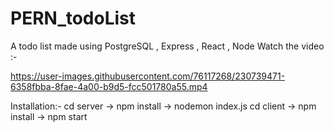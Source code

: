 # PERN_todoList
A todo list made using PostgreSQL , Express , React , Node
Watch the video :-

https://user-images.githubusercontent.com/76117268/230739471-6358fbba-8fae-4a00-b9d5-fcc501780a55.mp4

Installation:-
cd server -> npm install -> nodemon index.js
cd client -> npm install -> npm start
